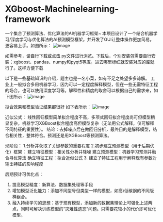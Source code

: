 # XGboost-Machinelearning-framework
一个集合了预测算法、优化算法的AI机器学习框架~
本项目设计了一个结合机器学习/深度学习与优化算法的AI预测模型框架，并开发了GUI让整体操作更加简易，更容易上手。如图所示：
 ![image](https://github.com/TEDddr/XGboost-Machinelearning-framework/assets/130724106/96ed4bb3-4381-4e8e-8d72-0d5b665e7388)

如需参考，请自行下载或点击.py文件进行浏览。下载后，个别安装包需要自行安装：xgboost、pandas、numpy和pyqt5等库。进去哪里标红就安装对应的库就行了。这样方便下载


以下是一些基础知识的介绍，题主也是一名小菜，如有不足之处望多多谅解。
工业上一般拟合多用机器学习，因为可以一定程度解释模型，但在一些无需特征工程的场合，也可以使用深度学习等。解释性和精度的取舍可以根据自己的需求来，如下图所示：
 ![image](https://github.com/TEDddr/XGboost-Machinelearning-framework/assets/130724106/11eff20e-adf7-4f72-9bb8-5b5f8adbaccf)

拟合效果和模型验证结果都很好
如下表所示：
 ![image](https://github.com/TEDddr/XGboost-Machinelearning-framework/assets/130724106/90137789-77a0-4c60-a397-1b668b6fa54d)

近似公式：
线性回归模型简单拟合程度不高，多项式回归拟合程度尚可但模型稍显复杂，机器学习XGBoost拟合程度高但模型复杂（无法用公式解释，仅可解释不同特征的重要性）。
结论：去掉噪点后在做回归分析，最终目的是解释模型，结合相关性，整体符合。预测还是用XGBoost等预测算法。

现阶段：
1.分析并获取了关键参数的重要程度
2.初步建立预测模型（用于后期优化）框架：
	建立特征模型：相关性分析并降噪
	建立预测模型：机器学习预测并融合寻优算法
	确立特征工程：拟合近似公式
3.	建立了特征工程用于解释现有参数对输出特征的影响程度

后期预计可优化点：
1.	提高模型精度：新算法、数据集处理等手段
2.	增加模型泛化能力：添加不同型号但类型一样的模型，如高\低碳钢的不同版样组合。
3.	融入持续学习的思想：基于现有模型，添加新的数据集理论上可强化上述两点，同时可解决训练模型的“灾难性遗忘”问题。只需要花较小的代价即可优化模型。

